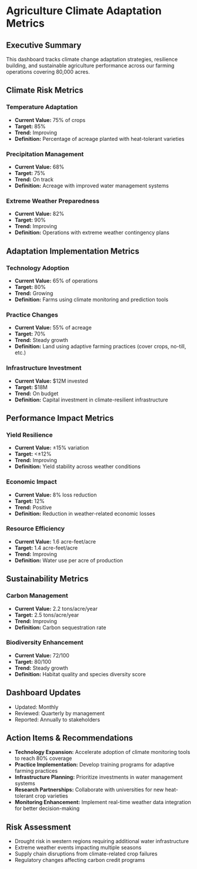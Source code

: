 # Agriculture Climate Adaptation Metrics

## Executive Summary
This dashboard tracks climate change adaptation strategies, resilience building, and sustainable agriculture performance across our farming operations covering 80,000 acres.

## Climate Risk Metrics

### Temperature Adaptation
- **Current Value:** 75% of crops
- **Target:** 85%
- **Trend:** Improving
- **Definition:** Percentage of acreage planted with heat-tolerant varieties

### Precipitation Management
- **Current Value:** 68%
- **Target:** 75%
- **Trend:** On track
- **Definition:** Acreage with improved water management systems

### Extreme Weather Preparedness
- **Current Value:** 82%
- **Target:** 90%
- **Trend:** Improving
- **Definition:** Operations with extreme weather contingency plans

## Adaptation Implementation Metrics

### Technology Adoption
- **Current Value:** 65% of operations
- **Target:** 80%
- **Trend:** Growing
- **Definition:** Farms using climate monitoring and prediction tools

### Practice Changes
- **Current Value:** 55% of acreage
- **Target:** 70%
- **Trend:** Steady growth
- **Definition:** Land using adaptive farming practices (cover crops, no-till, etc.)

### Infrastructure Investment
- **Current Value:** $12M invested
- **Target:** $18M
- **Trend:** On budget
- **Definition:** Capital investment in climate-resilient infrastructure

## Performance Impact Metrics

### Yield Resilience
- **Current Value:** ±15% variation
- **Target:** <±12%
- **Trend:** Improving
- **Definition:** Yield stability across weather conditions

### Economic Impact
- **Current Value:** 8% loss reduction
- **Target:** 12%
- **Trend:** Positive
- **Definition:** Reduction in weather-related economic losses

### Resource Efficiency
- **Current Value:** 1.6 acre-feet/acre
- **Target:** 1.4 acre-feet/acre
- **Trend:** Improving
- **Definition:** Water use per acre of production

## Sustainability Metrics

### Carbon Management
- **Current Value:** 2.2 tons/acre/year
- **Target:** 2.5 tons/acre/year
- **Trend:** Improving
- **Definition:** Carbon sequestration rate

### Biodiversity Enhancement
- **Current Value:** 72/100
- **Target:** 80/100
- **Trend:** Steady growth
- **Definition:** Habitat quality and species diversity score

## Dashboard Updates
- Updated: Monthly
- Reviewed: Quarterly by management
- Reported: Annually to stakeholders

## Action Items & Recommendations
- **Technology Expansion:** Accelerate adoption of climate monitoring tools to reach 80% coverage
- **Practice Implementation:** Develop training programs for adaptive farming practices
- **Infrastructure Planning:** Prioritize investments in water management systems
- **Research Partnerships:** Collaborate with universities for new heat-tolerant crop varieties
- **Monitoring Enhancement:** Implement real-time weather data integration for better decision-making

## Risk Assessment
- Drought risk in western regions requiring additional water infrastructure
- Extreme weather events impacting multiple seasons
- Supply chain disruptions from climate-related crop failures
- Regulatory changes affecting carbon credit programs
